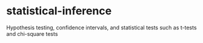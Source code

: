 # statistical-inference
Hypothesis testing, confidence intervals, and statistical tests such as t-tests and chi-square tests
